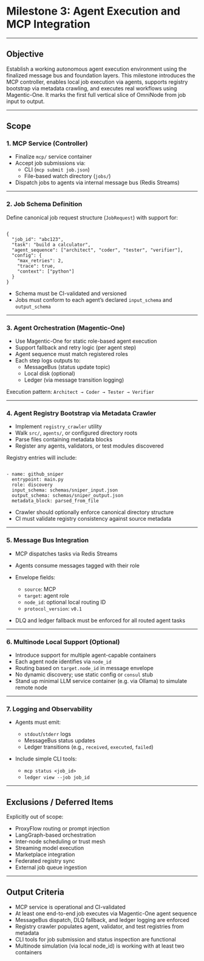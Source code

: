 <!-- === OmniNode:Metadata ===
metadata_version: 0.1.0
protocol_version: 1.1.0
owner: OmniNode Team
copyright: OmniNode Team
schema_version: 1.1.0
name: milestone_3_planning.md
version: 1.0.0
uuid: 91ffcd01-3a18-4fdc-a0e0-f03e07c7c02c
author: OmniNode Team
created_at: 2025-05-25T08:43:34.589056
last_modified_at: 2025-05-25T12:55:14.865812
description: Stamped by ONEX
state_contract: state_contract://default
lifecycle: active
hash: 2f9e7fd239ac9948606c7bfe5ed79c7956af0899579ad934920d7d02b59d6995
entrypoint: python@milestone_3_planning.md
runtime_language_hint: python>=3.11
namespace: onex.stamped.milestone_3_planning
meta_type: tool
<!-- === /OmniNode:Metadata === -->


# Milestone 3: Agent Execution and MCP Integration

---

## Objective

Establish a working autonomous agent execution environment using the finalized message bus and foundation layers. This milestone introduces the MCP controller, enables local job execution via agents, supports registry bootstrap via metadata crawling, and executes real workflows using Magentic-One. It marks the first full vertical slice of OmniNode from job input to output.

---

## Scope

### 1. MCP Service (Controller)

- Finalize `mcp/` service container
- Accept job submissions via:
  - CLI (`mcp submit job.json`)
  - File-based watch directory (`jobs/`)
- Dispatch jobs to agents via internal message bus (Redis Streams)

---

### 2. Job Schema Definition

Define canonical job request structure (`JobRequest`) with support for:

<pre><code class="json">
{
  "job_id": "abc123",
  "task": "build a calculator",
  "agent_sequence": ["architect", "coder", "tester", "verifier"],
  "config": {
    "max_retries": 2,
    "trace": true,
    "context": ["python"]
  }
}
</code></pre>

- Schema must be CI-validated and versioned
- Jobs must conform to each agent’s declared `input_schema` and `output_schema`

---

### 3. Agent Orchestration (Magentic-One)

- Use Magentic-One for static role-based agent execution
- Support fallback and retry logic (per agent step)
- Agent sequence must match registered roles
- Each step logs outputs to:
  - MessageBus (status update topic)
  - Local disk (optional)
  - Ledger (via message transition logging)

Execution pattern: `Architect → Coder → Tester → Verifier`

---

### 4. Agent Registry Bootstrap via Metadata Crawler

- Implement `registry_crawler` utility
- Walk `src/`, `agents/`, or configured directory roots
- Parse files containing metadata blocks
- Register any agents, validators, or test modules discovered

Registry entries will include:

<pre><code class="yaml">
- name: github_sniper
  entrypoint: main.py
  role: discovery
  input_schema: schemas/sniper_input.json
  output_schema: schemas/sniper_output.json
  metadata_block: parsed_from_file
</code></pre>

- Crawler should optionally enforce canonical directory structure
- CI must validate registry consistency against source metadata

---

### 5. Message Bus Integration

- MCP dispatches tasks via Redis Streams
- Agents consume messages tagged with their role
- Envelope fields:
  - `source`: MCP
  - `target`: agent role
  - `node_id`: optional local routing ID
  - `protocol_version`: `v0.1`

- DLQ and ledger fallback must be enforced for all routed agent tasks

---

### 6. Multinode Local Support (Optional)

- Introduce support for multiple agent-capable containers
- Each agent node identifies via `node_id`
- Routing based on `target.node_id` in message envelope
- No dynamic discovery; use static config or `consul` stub
- Stand up minimal LLM service container (e.g. via Ollama) to simulate remote node

---

### 7. Logging and Observability

- Agents must emit:
  - `stdout`/`stderr` logs
  - MessageBus status updates
  - Ledger transitions (e.g., `received`, `executed`, `failed`)

- Include simple CLI tools:
  - `mcp status <job_id>`
  - `ledger view --job job_id`

---

## Exclusions / Deferred Items

Explicitly out of scope:
- ProxyFlow routing or prompt injection
- LangGraph-based orchestration
- Inter-node scheduling or trust mesh
- Streaming model execution
- Marketplace integration
- Federated registry sync
- External job queue ingestion

---

## Output Criteria

- MCP service is operational and CI-validated
- At least one end-to-end job executes via Magentic-One agent sequence
- MessageBus dispatch, DLQ fallback, and ledger logging are enforced
- Registry crawler populates agent, validator, and test registries from metadata
- CLI tools for job submission and status inspection are functional
- Multinode simulation (via local node_id) is working with at least two containers
